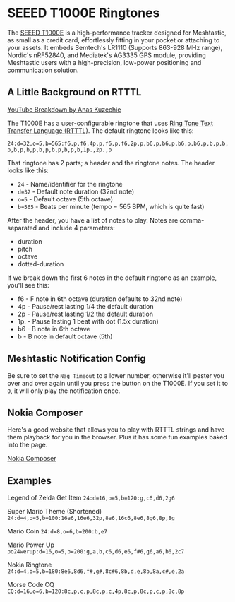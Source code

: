 # SEEED T1000E Ringtones

The [SEEED T1000E](https://muzi.works/products/seeed-t1000e) is a high-performance tracker designed for Meshtastic, as small as a credit card, effortlessly fitting in your pocket or attaching to your assets. It embeds Semtech's LR1110 (Supports 863-928 MHz range), Nordic's nRF52840, and Mediatek's AG3335 GPS module, providing Meshtastic users with a high-precision, low-power positioning and communication solution.

## A Little Background on RTTTL

[YouTube Breakdown by Anas Kuzechie](https://www.youtube.com/watch?v=lRLc0r5BBko)

The T1000E has a user-configurable ringtone that uses [Ring Tone Text Transfer Language (RTTTL)](https://en.wikipedia.org/wiki/Ring_Tone_Text_Transfer_Language). The default ringtone looks like this:

`24:d=32,o=5,b=565:f6,p,f6,4p,p,f6,p,f6,2p,p,b6,p,b6,p,b6,p,b6,p,b,p,b,p,b,p,b,p,b,p,b,p,b,p,b,1p.,2p.,p`

That ringtone has 2 parts; a header and the ringtone notes. The header looks like this:
- `24` - Name/identifier for the ringtone
- `d=32` - Default note duration (32nd note)
- `o=5` - Default octave (5th octave)
- `b=565` - Beats per minute (tempo = 565 BPM, which is quite fast)

After the header, you have a list of notes to play. Notes are comma-separated and include 4 parameters:
- duration
- pitch
- octave
- dotted-duration

If we break down the first 6 notes in the default ringtone as an example, you'll see this:
- f6 - F note in 6th octave (duration defaults to 32nd note)
- 4p - Pause/rest lasting 1/4 the default duration
- 2p - Pause/rest lasting 1/2 the default duration
- 1p. - Pause lasting 1 beat with dot (1.5x duration)
- b6 - B note in 6th octave
- b - B note in default octave (5th)

## Meshtastic Notification Config
Be sure to set the `Nag Timeout` to a lower number, otherwise it'll pester you over and over again until you press the button on the T1000E. If you set it to `0`, it will only play the notification once.

## Nokia Composer
Here's a good website that allows you to play with RTTTL strings and have them playback for you in the browser. Plus it has some fun examples baked into the page.

[Nokia Composer](https://eddmann.com/nokia-composer-web/)

## Examples
Legend of Zelda Get Item
`24:d=16,o=5,b=120:g,c6,d6,2g6`

Super Mario Theme (Shortened)
`24:d=4,o=5,b=100:16e6,16e6,32p,8e6,16c6,8e6,8g6,8p,8g`

Mario Coin
`24:d=8,o=6,b=200:b,e7`

Mario Power Up
`po24werup:d=16,o=5,b=200:g,a,b,c6,d6,e6,f#6,g6,a6,b6,2c7`

Nokia Ringtone
`24:d=4,o=5,b=180:8e6,8d6,f#,g#,8c#6,8b,d,e,8b,8a,c#,e,2a`

Morse Code CQ
`CQ:d=16,o=6,b=120:8c,p,c,p,8c,p,c,4p,8c,p,8c,p,c,p,8c,8p`
